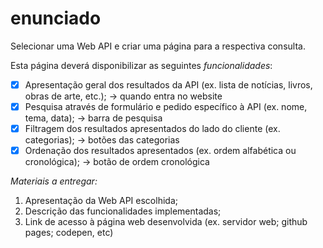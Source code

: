 # enunciado

Selecionar uma Web API e criar uma página para a respectiva consulta.
 
Esta página deverá disponibilizar as seguintes *funcionalidades*:
- [x] Apresentação geral dos resultados da API (ex. lista de notícias, livros, obras de arte, etc.); -> quando entra no website
- [x] Pesquisa através de formulário e pedido específico à API (ex. nome, tema, data); -> barra de pesquisa
- [x] Filtragem dos resultados apresentados do lado do cliente (ex. categorias); -> botões das categorias
- [x] Ordenação dos resultados apresentados (ex. ordem alfabética ou cronológica); -> botão de ordem cronológica

*Materiais a entregar:*
1. Apresentação da Web API escolhida;
2. Descrição das funcionalidades implementadas;
3. Link de acesso à página web desenvolvida (ex. servidor web; github pages; codepen,
etc)

